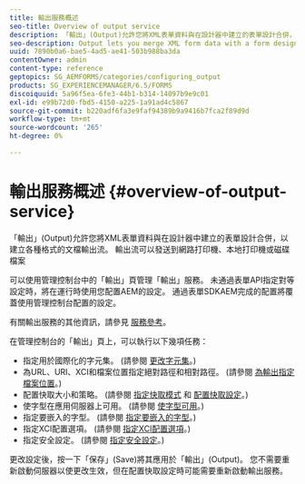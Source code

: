 ```yaml
---
title: 輸出服務概述
seo-title: Overview of output service
description: 「輸出」(Output)允許您將XML表單資料與在設計器中建立的表單設計合併，以建立各種格式的文檔輸出流。
seo-description: Output lets you merge XML form data with a form design created in Designer to create a document output stream in various formats.
uuid: 7890b0a6-bae5-4ad5-ae41-503b988ba3da
contentOwner: admin
content-type: reference
geptopics: SG_AEMFORMS/categories/configuring_output
products: SG_EXPERIENCEMANAGER/6.5/FORMS
discoiquuid: 5a96f5ea-6fe3-44b1-b314-14097b9e9c01
exl-id: e99b72d0-fbd5-4150-a225-1a91ad4c5867
source-git-commit: b220adf6fa3e9faf94389b9a9416b7fca2f89d9d
workflow-type: tm+mt
source-wordcount: '265'
ht-degree: 0%

---
```


# 輸出服務概述 {#overview-of-output-service}

「輸出」(Output)允許您將XML表單資料與在設計器中建立的表單設計合併，以建立各種格式的文檔輸出流。 輸出流可以發送到網路打印機、本地打印機或磁碟檔案

可以使用管理控制台中的「輸出」頁管理「輸出」服務。 未通過表單API指定對等設定時，將在運行時使用您配置AEM的設定。 通過表單SDKAEM完成的配置將覆蓋使用管理控制台配置的設定。

有關輸出服務的其他資訊，請參見 [服務參考](https://www.adobe.com/go/learn_aemforms_services_61)。

在管理控制台的「輸出」頁上，可以執行以下幾項任務：

* 指定用於國際化的字元集。 (請參閱 [更改字元集](/help/forms/using/admin-help/change-character-set.md#change-the-character-set)。)
* 為URL、URI、XCI和檔案位置指定絕對路徑和相對路徑。 (請參閱 [為輸出指定檔案位置](/help/forms/using/admin-help/specify-file-locations-output.md#specify-file-locations-for-output)。)
* 配置快取大小和策略。 (請參閱 [指定快取模式](/help/forms/using/admin-help/configuring-caching-output.md#specifying-the-cache-mode) 和 [配置快取設定](/help/forms/using/admin-help/configuring-caching-output.md#configuring-cache-settings)。)
* 使字型在應用伺服器上可用。 (請參閱 [使字型可用](/help/forms/using/admin-help/make-fonts-available.md#make-fonts-available)。)
* 指定要嵌入的字型。 (請參閱 [指定要嵌入的字型](/help/forms/using/admin-help/specify-fonts-embed.md#specify-fonts-to-embed)。)
* 指定XCI配置選項。 (請參閱 [指定XCI配置選項](/help/forms/using/admin-help/specify-xci-configuration-options.md#specify-xci-configuration-options)。)
* 指定安全設定。 (請參閱 [指定安全設定](/help/forms/using/admin-help/specify-security-settings.md#specify-security-settings)。)

更改設定後，按一下「保存」(Save)將其應用於「輸出」(Output)。 您不需要重新啟動伺服器以使更改生效，但在配置快取設定時可能需要重新啟動輸出服務。
